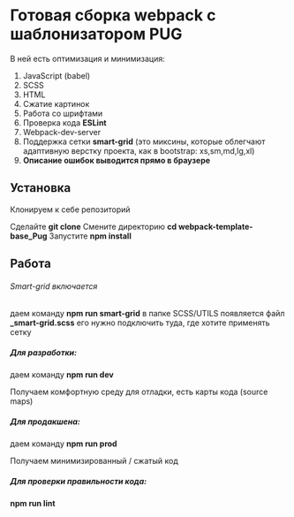 # Готовая сборка webpack с шаблонизатором PUG

В ней есть оптимизация и минимизация:

1. JavaScript (babel)
2. SCSS
3. HTML
4. Сжатие картинок
5. Работа со шрифтами
6. Проверка кода **ESLint**
7. Webpack-dev-server
8. Поддержка сетки **smart-grid** (это миксины, которые облегчают адаптивную верстку проекта, как в bootstrap: xs,sm,md,lg,xl)
9. **Описание ошибок выводится прямо в браузере**

## Установка

Клонируем к себе репозиторий

Сделайте **git clone**
Смените директорию **cd webpack-template-base_Pug**
Запустите  **npm install**

## Работа

###### Smart-grid включается
даем команду **npm run smart-grid**
в папке SCSS/UTILS появляется файл **_smart-grid.scss** 
его нужно подключить туда, где хотите применять сетку


##### Для разработки:

даем команду **npm run dev**

Получаем комфортную среду для отладки, есть карты кода (source maps)

##### Для продакшена:

даем команду **npm run prod**

Получаем минимизированный / сжатый код

##### Для проверки правильности кода:

**npm run lint**
